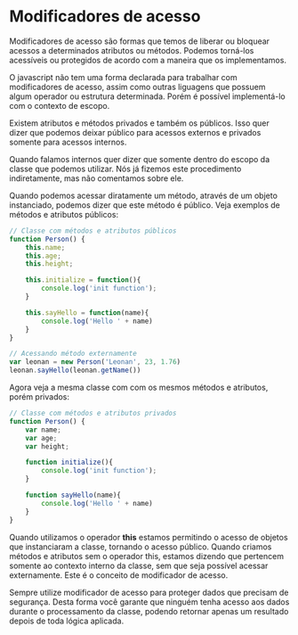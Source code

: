 # Modificadores de acesso

Modificadores de acesso são formas que temos de liberar ou bloquear acessos a determinados atributos ou métodos. Podemos torná-los acessíveis ou protegidos de acordo com a maneira que os implementamos.

O javascript não tem uma forma declarada para trabalhar com modificadores de acesso, assim como outras liguagens que possuem algum operador ou estrutura determinada. Porém é possível implementá-lo com o contexto de escopo.

Existem atributos e métodos privados e também os públicos. Isso quer dizer que podemos deixar público para acessos externos e privados somente para acessos internos.

Quando falamos internos quer dizer que somente dentro do escopo da classe que podemos utilizar. Nós já fizemos este procedimento indiretamente, mas não comentamos sobre ele.

Quando podemos acessar diratamente um método, através de um objeto instanciado, podemos dizer que este método é público. Veja exemplos de métodos e atributos públicos:

```js
// Classe com métodos e atributos públicos
function Person() {
	this.name;
	this.age;
	this.height;   

	this.initialize = function(){
	    console.log('init function');
	}

	this.sayHello = function(name){
	    console.log('Hello ' + name)
	}
}

// Acessando método externamente
var leonan = new Person('Leonan', 23, 1.76)
leonan.sayHello(leonan.getName())
```

Agora veja a mesma classe com com os mesmos métodos e atributos, porém privados:

```js
// Classe com métodos e atributos privados
function Person() {
	var name;
    var age;
    var height;   

	function initialize(){
	    console.log('init function');
	}

	function sayHello(name){
	    console.log('Hello ' + name)
	}
}
```

Quando utilizamos o operador **this** estamos permitindo o acesso de objetos que instanciaram a classe, tornando o acesso público. Quando criamos métodos e atributos sem o operador this, estamos dizendo que pertencem somente ao contexto interno da classe, sem que seja possível acessar externamente. Este é o conceito de modificador de acesso.

Sempre utilize modificador de acesso para proteger dados que precisam de segurança. Desta forma você garante que ninguém tenha acesso aos dados durante o processamento da classe, podendo retornar apenas um resultado depois de toda lógica aplicada.